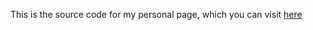 This is the source code for my personal page, which you can visit [here](https://www.yolcruz.com "yolcruz.com")
